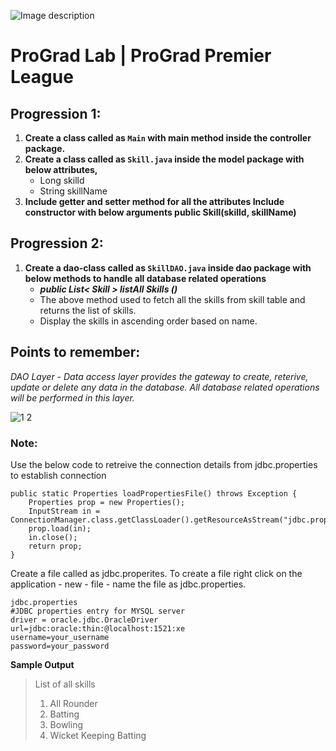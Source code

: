 ![Image description](https://i1.faceprep.in/ProGrad/face-logo-resized.png)

# ProGrad Lab | ProGrad Premier League


## Progression 1:

1. **Create a class called as `Main` with main method inside the controller package.**
2. **Create a class called as `Skill.java` inside the model package with below attributes,**
	- Long skilld 
	- String skillName  
3. **Include getter and setter method for all the attributes Include constructor with below arguments public Skill(skilld, skillName)**


## Progression 2:

1. **Create a dao-class called as `SkillDAO.java` inside dao package with below methods to handle all database related operations**
	- ***public List< Skill > listAll Skills ()***
	- The above method used to fetch all the skills from skill table and returns the list of skills.
	- Display the skills in ascending order based on name. 

## Points to remember:
_DAO Layer - Data access layer provides the gateway to create, reterive, update or delete any data in the database. All database related operations will be performed in this layer._



![1 2](https://user-images.githubusercontent.com/61002120/76416050-5807d380-63c0-11ea-8d52-9e8750e800f9.png)


### Note:

Use the below code to retreive the connection details from jdbc.properties to establish connection
```
public static Properties loadPropertiesFile() throws Exception {
	Properties prop = new Properties();	
	InputStream in = ConnectionManager.class.getClassLoader().getResourceAsStream("jdbc.properties");
	prop.load(in);
	in.close(); 
	return prop;
}
```
Create a file called as jdbc.properites. To create a file right click on the application - new - file - name the file as jdbc.properties.
```
jdbc.properties
#JDBC properties entry for MYSQL server
driver = oracle.jdbc.OracleDriver
url=jdbc:oracle:thin:@localhost:1521:xe
username=your_username
password=your_password

```

**Sample Output**

> List of all skills 
> 1) All Rounder 
> 2) Batting 
> 3) Bowling 
> 4) Wicket Keeping Batting 
